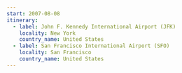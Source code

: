 ```yaml
---
start: 2007-08-08
itinerary:
  - label: John F. Kennedy International Airport (JFK)
    locality: New York
    country_name: United States
  - label: San Francisco International Airport (SFO)
    locality: San Francisco
    country_name: United States
---
```

